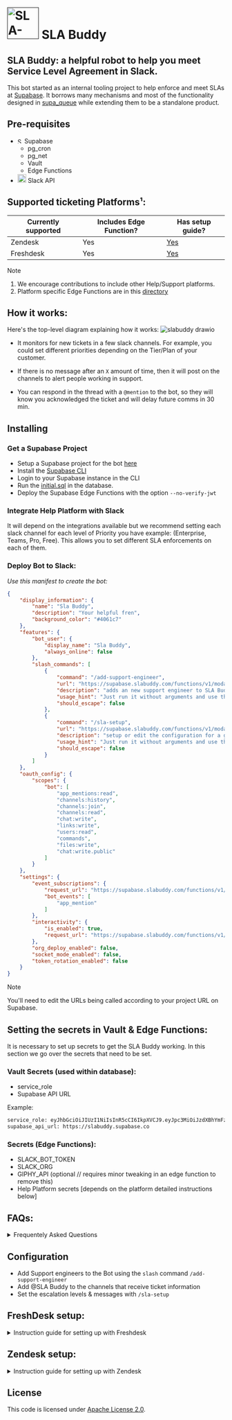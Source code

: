 # [<img alt="SLA-buddy mascot" src="https://github.com/mansueli/slabuddy/assets/5036432/b2d06907-ca89-4f4b-86eb-798cb6dfa8bd" width="73" />]() SLA Buddy

## SLA Buddy: a helpful robot to help you meet Service Level Agreement in Slack.

This bot started as an internal tooling project to help enforce and meet SLAs at [Supabase](https://github.com/supabase/supabase). It borrows many mechanisms and most of the functionality designed in [supa_queue](https://github.com/mansueli/supa_queue) while extending them to be a standalone product.

## Pre-requisites
 - [<img alt="Supabase logo" src="https://github.com/mansueli/slabuddy/assets/5036432/d0f24eae-acd8-4701-9754-9979ce4448f9" width="12" />](https://supabase.com) Supabase
   - pg_cron
   - pg_net
   - Vault
   - Edge Functions
 - [<img alt="SLA-buddy mascot" src="https://github.com/mansueli/slabuddy/assets/5036432/4352ffe6-e61f-43e4-90af-ef97c79eeb86" width="20" />](https://api.slack.com/bolt) Slack API

## Supported ticketing Platforms¹:

| Currently supported  | Includes Edge Function? | Has setup guide?      |
| -------------------- | ----------------------- |---------------------- |
| Zendesk              | Yes                     | [Yes](#zendesk-setup) |
| Freshdesk            | Yes                     | [Yes](#zendesk-setup) |

> [!NOTE]
> 1. We encourage contributions to include other Help/Support platforms.
> 2. Platform specific Edge Functions are in this [directory](https://github.com/mansueli/slabuddy/tree/main/supabase/functions/get-sla-status)

## How it works:

Here's the top-level diagram explaining how it works:
![slabuddy drawio](https://github.com/mansueli/slabuddy/assets/5036432/44c35c61-9120-4e82-adf4-2a984da7c87a)

- It monitors for new tickets in a few slack channels. For example, you could set different priorities depending on the Tier/Plan of your customer.
- If there is no message after an `X` amount of time, then it will post on the channels to alert people working in support.

- You can respond in the thread with a `@mention` to the bot, so they will know you acknowledged the ticket and will delay future comms in 30 min.

## Installing

### Get a Supabase Project
 - Setup a Supabase project for the bot [here](https://database.new)
 - Install the [Supabase CLI](https://supabase.com/docs/guides/cli/getting-started#installing-the-supabase-cli)
 - Login to your Supabase instance in the CLI
 - Run the [initial.sql](https://raw.githubusercontent.com/mansueli/slabuddy/main/supabase/migrations/initial.sql) in the database.
 - Deploy the Supabase Edge Functions with the option `--no-verify-jwt`


### Integrate Help Platform with Slack

It will depend on the integrations available but we recommend setting each slack channel for each level of Priority you have example: (Enterprise, Teams, Pro, Free).
This allows you to set different SLA enforcements on each of them.


### Deploy Bot to Slack:

*Use this manifest to create the bot:*

```manifest.json
{
    "display_information": {
        "name": "Sla Buddy",
        "description": "Your helpful fren",
        "background_color": "#4061c7"
    },
    "features": {
        "bot_user": {
            "display_name": "Sla Buddy",
            "always_online": false
        },
        "slash_commands": [
            {
                "command": "/add-support-engineer",
                "url": "https://supabase.slabuddy.com/functions/v1/modal-handler/add-engineer",
                "description": "adds an new support engineer to SLA Buddy",
                "usage_hint": "Just run it without arguments and use the modal",
                "should_escape": false
            },
            {
                "command": "/sla-setup",
                "url": "https://supabase.slabuddy.com/functions/v1/modal-handler/sla-setup",
                "description": "setup or edit the configuration for a given channel",
                "usage_hint": "Just run it without arguments and use the modal",
                "should_escape": false
            }
        ]
    },
    "oauth_config": {
        "scopes": {
            "bot": [
                "app_mentions:read",
                "channels:history",
                "channels:join",
                "channels:read",
                "chat:write",
                "links:write",
                "users:read",
                "commands",
                "files:write",
                "chat:write.public"
            ]
        }
    },
    "settings": {
        "event_subscriptions": {
            "request_url": "https://supabase.slabuddy.com/functions/v1/get-mentions",
            "bot_events": [
                "app_mention"
            ]
        },
        "interactivity": {
            "is_enabled": true,
            "request_url": "https://supabase.slabuddy.com/functions/v1/modal-handler/modal"
        },
        "org_deploy_enabled": false,
        "socket_mode_enabled": false,
        "token_rotation_enabled": false
    }
}
```
> [!NOTE]
> You'll need to edit the URLs being called according to your project URL on Supabase.

## Setting the secrets in Vault & Edge Functions:

It is necessary to set up secrets to get the SLA Buddy working. In this section we go over the secrets that need to be set.

### Vault Secrets (used within database):

 - service_role
 - Supabase API URL

Example:
```bash
service_role: eyJhbGciOiJIUzI1NiIsInR5cCI6IkpXVCJ9.eyJpc3MiOiJzdXBhYmFzZSIsInJlZiI6InNsYWJ1ZGR5Iiwicm9sZSI6InNlcnZpY2Vfcm9sZSIsInlvdSI6ImFyZSBzbmVha3kg8J-kq_CfmYMiLCJpYXQiOjE2NTQ1NDA5MTYsImV4cCI6MTk3MDExNjkxNn0.eGFfzIM05qy6ALGVJ4rCSiadFThqeGfCxCdfK_Zyus0
supabase_api_url: https://slabuddy.supabase.co
```

### Secrets (Edge Functions):

 - SLACK_BOT_TOKEN
 - SLACK_ORG
 - GIPHY_API (optional // requires minor tweaking in an edge function to remove this)
 - Help Platform secrets [depends on the platform detailed instructions below]


## FAQs:
<details>

<summary>Frequentely Asked Questions</summary>

### Can I use this in the Supabase Free plan?

Yes, on a busy day, you should expect up to around 7500 edge function invocations/day which would sum up to 225k invocations/month in the billing period.
The memory might be constrained. If you want to make it more reliable, a Pro Plan + small compute add-on is recommended. This would be 30$/month if you don't use supabase for anything else, but [around 15$/month](https://supabase.com/docs/guides/platform/compute-add-ons) if you already use a pro Supabase org.

### Why I cannot disable SLA Buddy?  ( it just postpones messages with `@mentions`)

We believe that even if you are unable to answer to a user, you should still be able to give them some information about the next steps. E.g I am escalating this to the responsible team and a human-provided message will enhance the trust of your users.

### What are the recommendations for setting it up?

We believe that the trickiest part of a good experience is to nail the first two escalation levels. Since these will be the most widely used, it should be the least intrusive as possible.
So, you should customize the Edge-Function `post-ticket-escalation` with more personalized tagging ensuring that it fits your team.

</details>


## Configuration

- Add Support engineers to the Bot using the `slash` command `/add-support-engineer`
- Add @SLA Buddy to the channels that receive ticket information
- Set the escalation levels & messages with `/sla-setup`

## FreshDesk setup:
<details>

<summary>Instruction guide for setting up with Freshdesk</summary>

### 1. Add the Slack Integration for FreshDesk:
https://support.freshdesk.com/support/solutions/articles/206103-the-slack-app

### 2. Create and configure channels to receive the notifications:

To push notifications to Slack when new tickets are created in Freshdesk, go to Admin > Workflows > Automations > Ticket creation tab > New rule

### 3. Format expected to parse the messages:

```
*Ticket ID*: <message here>
*Ticket priority*: <priority here>
*Type*: <extra data for the ticket>
```

### 4. Use the `/sla-setup` slash command to set SLA Buddy to monitor the channel

### 5. Setting the secrets for the Freshdesk Edge Function:

Setting the Freshdesk secrets to be available on Supabase Edge Functions:

Secrets needed:

 - FRESHDESK_DOMAIN
 - FRESHDESK_API

</details>

## Zendesk setup:
<details>

<summary>Instruction guide for setting up with Zendesk</summary>

### 1. Setup Zendesk to send Slack Notifications to Slack:
https://support.zendesk.com/hc/en-us/community/posts/4409515204506-Send-notifications-to-Slack

### 2. Create and configure channels to receive the notifications:

### 3. Format expected to parse the messages:

This is the format expected by the scanner edge function:

```
*Ticket ID*: <message here>
*Ticket priority*: <priority here>
*Type*: <extra data for the ticket>
```
You can check this [guide](https://support.zendesk.com/hc/en-us/community/posts/4409515204506-Send-notifications-to-Slack) for sending slack messages.
Example of attachment to use for the message box:

```
{
 "attachments": [
    {
      "fallback": "New problem ticket created: {{ticket.id}}",
      "pretext": "New problem ticket created: {{ticket.id}}",
      "color": "#D00000",
      "fields": [
        {
          "title": "Ticket ID",
          "value": "{{ticket.id}}",
          "short": true
        },
        {
          "title": "Ticket Priority",
          "value": "{{ticket.priority}}",
          "short": true
        },
        {
          "title": "Type",
          "value": "{{ticket.type}}",
          "short": true
        }
      ]
    }
 ]
}

You can check [Zendesk placeholders](https://support.zendesk.com/hc/en-us/articles/4408886858138-Zendesk-Support-placeholders-reference) if you want to configure more how to pass type and other data.

```

### 4. Use the `/sla-setup` slash command to set SLA Buddy to monitor the channel

### 5. Deploy the secrets for the Edge Function:

Setting the Zendesk secrets to be available on Supabase Edge Functions:

Secrets needed:
 - ZENDESK_EMAIL
 - ZENDESK_SUBDOMAIN
 - ZENDESK_API_TOKEN


</details>

## License
This code is licensed under [Apache License 2.0](https://github.com/mansueli/slabuddy/blob/main/LICENSE).
